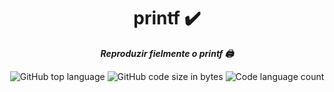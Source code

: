 <h1 align="center">  
	printf ✔️
</h1>

<p align="center">
	<b><i>Reproduzir fielmente o printf 🖨️</i></b><br>
</p>

<p align="center">
	<img alt="GitHub top language" src="https://img.shields.io/github/languages/top/Fernandacarva/printf?color=d55d92" />
	<img alt="GitHub code size in bytes" src="https://img.shields.io/github/languages/code-size/Fernandacarva/printf?color=d55d92" />
	<img alt="Code language count" src="https://img.shields.io/github/languages/count/Fernandacarva/printf?color=d55d92" />
	
</p>
